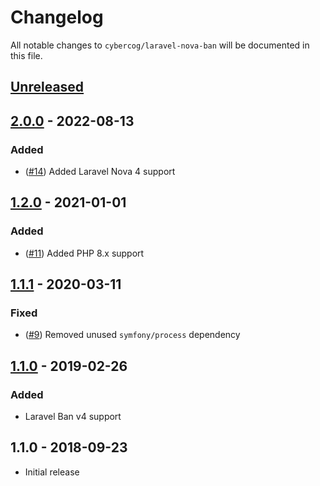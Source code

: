 # Changelog

All notable changes to `cybercog/laravel-nova-ban` will be documented in this file.

## [Unreleased]

## [2.0.0] - 2022-08-13

### Added

- ([#14]) Added Laravel Nova 4 support

## [1.2.0] - 2021-01-01

### Added

- ([#11]) Added PHP 8.x support

## [1.1.1] - 2020-03-11

### Fixed

- ([#9]) Removed unused `symfony/process` dependency

## [1.1.0] - 2019-02-26

### Added

- Laravel Ban v4 support

## 1.1.0 - 2018-09-23

- Initial release

[Unreleased]: https://github.com/cybercog/laravel-nova-ban/compare/2.0.0...master
[2.0.0]: https://github.com/cybercog/laravel-nova-ban/compare/1.2.0...2.0.0
[1.2.0]: https://github.com/cybercog/laravel-nova-ban/compare/1.1.1...1.2.0
[1.1.1]: https://github.com/cybercog/laravel-nova-ban/compare/1.1.0...1.1.1
[1.1.0]: https://github.com/cybercog/laravel-nova-ban/compare/1.0.0...1.1.0

[#14]: https://github.com/cybercog/laravel-nova-ban/pull/14
[#11]: https://github.com/cybercog/laravel-nova-ban/pull/11
[#9]: https://github.com/cybercog/laravel-nova-ban/pull/9
